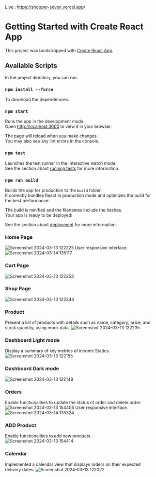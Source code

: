 Live : https://shopper-seven.vercel.app/

# Getting Started with Create React App

This project was bootstrapped with [Create React App](https://github.com/facebook/create-react-app).

## Available Scripts
In the project directory, you can run:

### `npm install --force`

To download the dependencies.

### `npm start`

Runs the app in the development mode.\
Open [http://localhost:3000](http://localhost:3000) to view it in your browser.

The page will reload when you make changes.\
You may also see any lint errors in the console.

### `npm test`

Launches the test runner in the interactive watch mode.\
See the section about [running tests](https://facebook.github.io/create-react-app/docs/running-tests) for more information.

### `npm run build`

Builds the app for production to the `build` folder.\
It correctly bundles React in production mode and optimizes the build for the best performance.

The build is minified and the filenames include the hashes.\
Your app is ready to be deployed!

See the section about [deployment](https://facebook.github.io/create-react-app/docs/deployment) for more information.





### Home Page 
![Screenshot 2024-03-13 122225](https://github.com/VIRAJcHOPADE/Shopper/assets/89187084/cbf85332-584a-4cc1-b5d5-051840875e98)
User responsive interface.
![Screenshot 2024-03-14 135117](https://github.com/VIRAJcHOPADE/Shopper/assets/89187084/39da5ff3-185e-4009-8cd9-29badf45a880)

### Cart Page
![Screenshot 2024-03-13 122253](https://github.com/VIRAJcHOPADE/Shopper/assets/89187084/634053a8-e15c-45d2-a683-2004719c48e6)

### Shop Page
![Screenshot 2024-03-13 122244](https://github.com/VIRAJcHOPADE/Shopper/assets/89187084/1634ab95-7781-4dcb-884f-811ea69e869e)

### Product
 Present a list of products with details such as name, category, price, and stock quantity, using mock data.
![Screenshot 2024-03-13 122235](https://github.com/VIRAJcHOPADE/Shopper/assets/89187084/6afa6a31-4a55-479a-baeb-21aeed5709b2)

### Dashboard Light mode
Display a summary of key metrics of income Statics.
![Screenshot 2024-03-13 122155](https://github.com/VIRAJcHOPADE/Shopper/assets/89187084/fb52ad54-18dd-4098-a67c-47977f41b42c)

### Dashboard Dark mode
![Screenshot 2024-03-13 122148](https://github.com/VIRAJcHOPADE/Shopper/assets/89187084/e1b1edbb-7ea7-49ec-ba8c-5b1da8e82ec9)

### Orders
 Enable functionalities to update the status of order and delete order.
![Screenshot 2024-03-13 154405](https://github.com/VIRAJcHOPADE/Shopper/assets/89187084/203fa0b4-7af7-48c1-a808-d01913aa4470)
User responsive interface.
![Screenshot 2024-03-14 135324](https://github.com/VIRAJcHOPADE/Shopper/assets/89187084/600f1045-7bcf-4434-a9ec-5f3e0528533b)

### ADD Product
Enable functionalities to add new products.
![Screenshot 2024-03-13 154414](https://github.com/VIRAJcHOPADE/Shopper/assets/89187084/4df0e1d9-d69a-44b8-8933-f7a6105bf733)

### Calendar
Implemented a calendar view that displays orders on their expected delivery dates.
![Screenshot 2024-03-13 122022](https://github.com/VIRAJcHOPADE/Shopper/assets/89187084/db0033dc-1957-4fb1-83aa-2be8fdb93912)
